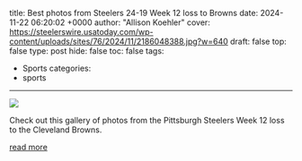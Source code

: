title: Best photos from Steelers 24-19 Week 12 loss to Browns
date: 2024-11-22 06:20:02 +0000
author: "Allison Koehler"
cover: https://steelerswire.usatoday.com/wp-content/uploads/sites/76/2024/11/2186048388.jpg?w=640
draft: false
top: false
type: post
hide: false
toc: false
tags:
  - Sports
categories:
  - sports
---

![](https://steelerswire.usatoday.com/wp-content/uploads/sites/76/2024/11/2186048388.jpg?w=640)

Check out this gallery of photos from the Pittsburgh Steelers Week 12 loss to the Cleveland Browns.

[read more](https://steelerswire.usatoday.com/gallery/steelers-browns-photos-loss-week-12-nfl/)
